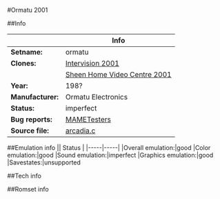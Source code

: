 #Ormatu 2001

##Info

||Info|
|-----|-----|
|**Setname:**|ormatu
|**Clones:**|[Intervision 2001](intervsn.md)
||[Sheen Home Video Centre 2001](sheenhvc.md)
|**Year:**|198?
|**Manufacturer:**|Ormatu Electronics
|**Status:**|imperfect
|**Bug reports:**|[MAMETesters](http://mametesters.org/view_all_set.php?type=1&temporary=y&search=arcadia.c)
|**Source file:**|[arcadia.c](https://github.com/mamedev/mame/blob/master/src/mess/drivers/arcadia.c)

##Emulation info
|| Status |
|-----|-----|
|Overall emulation:|good
|Color emulation:|good
|Sound emulation:|imperfect
|Graphics emulation:|good
|Savestates:|unsupported

##Tech info

##Romset info

<!--- START OF EDITED COMMENT DO NOT TOUCH TEXT ABOVE-->
